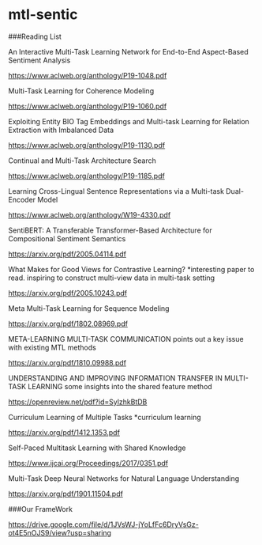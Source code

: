 # mtl-sentic

###Reading List

An Interactive Multi-Task Learning Network for End-to-End Aspect-Based Sentiment Analysis

https://www.aclweb.org/anthology/P19-1048.pdf

Multi-Task Learning for Coherence Modeling

https://www.aclweb.org/anthology/P19-1060.pdf

Exploiting Entity BIO Tag Embeddings and Multi-task Learning for Relation Extraction with Imbalanced Data

https://www.aclweb.org/anthology/P19-1130.pdf

Continual and Multi-Task Architecture Search

https://www.aclweb.org/anthology/P19-1185.pdf

Learning Cross-Lingual Sentence Representations via a Multi-task Dual-Encoder Model

https://www.aclweb.org/anthology/W19-4330.pdf

SentiBERT: A Transferable Transformer-Based Architecture for Compositional Sentiment Semantics

https://arxiv.org/pdf/2005.04114.pdf

What Makes for Good Views for Contrastive Learning?
*interesting paper to read.  inspiring to construct multi-view data in multi-task setting

https://arxiv.org/pdf/2005.10243.pdf

Meta Multi-Task Learning for Sequence Modeling

https://arxiv.org/pdf/1802.08969.pdf

META-LEARNING MULTI-TASK COMMUNICATION
points out a key issue with existing MTL methods

https://arxiv.org/pdf/1810.09988.pdf

UNDERSTANDING AND IMPROVING INFORMATION TRANSFER IN MULTI-TASK LEARNING
some insights into the shared feature method

https://openreview.net/pdf?id=SylzhkBtDB

Curriculum Learning of Multiple Tasks
*curriculum learning 

https://arxiv.org/pdf/1412.1353.pdf

Self-Paced Multitask Learning with Shared Knowledge

https://www.ijcai.org/Proceedings/2017/0351.pdf

Multi-Task Deep Neural Networks for Natural Language Understanding

https://arxiv.org/pdf/1901.11504.pdf





###Our FrameWork

https://drive.google.com/file/d/1JVsWJ-jYoLfFc6DryVsGz-ot4E5nOJS9/view?usp=sharing

